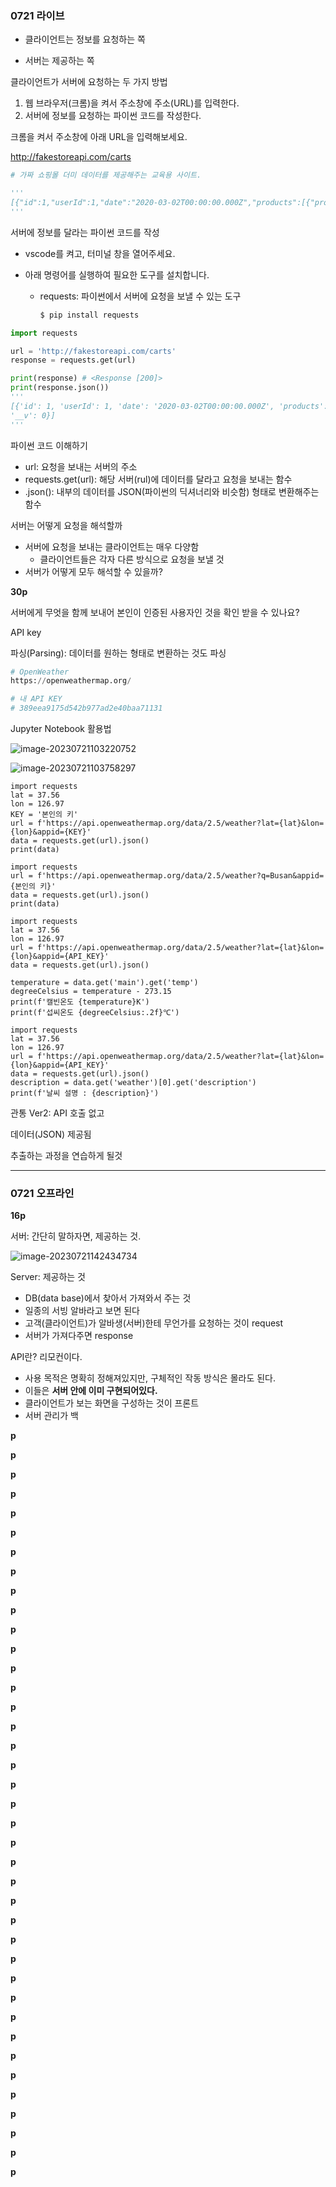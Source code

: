 ### 0721 라이브



- 클라이언트는 정보를 요청하는 쪽

- 서버는 제공하는 쪽



클라이언트가 서버에 요청하는 두 가지 방법

1. 웹 브라우저(크롬)을 켜서 주소창에 주소(URL)를 입력한다.
2. 서버에 정보를 요청하는 파이썬 코드를 작성한다.



크롬을 켜서 주소창에 아래 URL을 입력해보세요.

http://fakestoreapi.com/carts

```python
# 가짜 쇼핑몰 더미 데이터를 제공해주는 교육용 사이트.

'''
[{"id":1,"userId":1,"date":"2020-03-02T00:00:00.000Z","products":[{"productId":1,"quantity":4},{"productId":2,"quantity":1},{"productId":3,"quantity":6}],"__v":0},{"id":2,"userId":1,"date":"2020-01-02T00:00:00.000Z","products":[{"productId":2,"quantity":4},{"productId":1,"quantity":10},{"productId":5,"quantity":2}],"__v":0},{"id":3,"userId":2,"date":"2020-03-01T00:00:00.000Z","products":[{"productId":1,"quantity":2},{"productId":9,"quantity":1}],"__v":0},{"id":4,"userId":3,"date":"2020-01-01T00:00:00.000Z","products":[{"productId":1,"quantity":4}],"__v":0},{"id":5,"userId":3,"date":"2020-03-01T00:00:00.000Z","products":[{"productId":7,"quantity":1},{"productId":8,"quantity":1}],"__v":0},{"id":6,"userId":4,"date":"2020-03-01T00:00:00.000Z","products":[{"productId":10,"quantity":2},{"productId":12,"quantity":3}],"__v":0},{"id":7,"userId":8,"date":"2020-03-01T00:00:00.000Z","products":[{"productId":18,"quantity":1}],"__v":0}]
'''
```



서버에 정보를 달라는 파이썬 코드를 작성

- vscode를 켜고, 터미널 창을 열어주세요.

- 아래 명령어를 실행하여 필요한 도구를 설치합니다.

  - requests: 파이썬에서 서버에 요청을 보낼 수 있는 도구

    ```python
    $ pip install requests
    ```

```python
import requests

url = 'http://fakestoreapi.com/carts'
response = requests.get(url)

print(response)	# <Response [200]>
print(response.json())
'''
[{'id': 1, 'userId': 1, 'date': '2020-03-02T00:00:00.000Z', 'products': [{'productId': 1, 'quantity': 4}, {'productId': 2, 'quantity': 1}, {'productId': 3, 'quantity': 6}], '__v': 0}, {'id': 2, 'userId': 1, 'date': '2020-01-02T00:00:00.000Z', 'products': [{'productId': 2, 'quantity': 4}, {'productId': 1, 'quantity': 10}, {'productId': 5, 'quantity': 2}], '__v': 0}, {'id': 3, 'userId': 2, 'date': '2020-03-01T00:00:00.000Z', 'products': [{'productId': 1, 'quantity': 2}, {'productId': 9, 'quantity': 1}], '__v': 0}, {'id': 4, 'userId': 3, 'date': '2020-01-01T00:00:00.000Z', 'products': [{'productId': 1, 'quantity': 4}], '__v': 0}, {'id': 5, 'userId': 3, 'date': '2020-03-01T00:00:00.000Z', 'products': [{'productId': 7, 'quantity': 1}, {'productId': 8, 'quantity': 1}], '__v': 0}, {'id': 6, 'userId': 4, 'date': '2020-03-01T00:00:00.000Z', 'products': [{'productId': 10, 'quantity': 2}, {'productId': 12, 'quantity': 3}], '__v': 0}, {'id': 7, 'userId': 8, 'date': '2020-03-01T00:00:00.000Z', 'products': [{'productId': 18, 'quantity': 1}], 
'__v': 0}]
'''
```



파이썬 코드 이해하기

- url: 요청을 보내는 서버의 주소
- requests.get(url): 해당 서버(rul)에 데이터를 달라고 요청을 보내는 함수
- .json(): 내부의 데이터를 JSON(파이썬의 딕셔너리와 비슷함) 형태로 변환해주는 함수



서버는 어떻게 요청을 해석할까

- 서버에 요청을 보내는 클라이언트는 매우 다양함
  - 클라이언트들은 각자 다른 방식으로 요청을 보낼 것
- 서버가 어떻게 모두 해석할 수 있을까?



**30p**

서버에게 무엇을 함께 보내어 본인이 인증된 사용자인 것을 확인 받을 수 있나요?

API key



파싱(Parsing): 데이터를 원하는 형태로 변환하는 것도 파싱

```PYTHON
# OpenWeather
https://openweathermap.org/
```

```python
# 내 API KEY
# 389eea9175d542b977ad2e40baa71131
```



Jupyter Notebook 활용법

![image-20230721103220752](C:\Users\SSAFY\AppData\Roaming\Typora\typora-user-images\image-20230721103220752.png)



![image-20230721103758297](C:\Users\SSAFY\AppData\Roaming\Typora\typora-user-images\image-20230721103758297.png)

```
import requests
lat = 37.56
lon = 126.97
KEY = '본인의 키'
url = f'https://api.openweathermap.org/data/2.5/weather?lat={lat}&lon={lon}&appid={KEY}'
data = requests.get(url).json()
print(data)
```

```
import requests
url = f'https://api.openweathermap.org/data/2.5/weather?q=Busan&appid={본인의 키}'
data = requests.get(url).json()
print(data)
```

```
import requests
lat = 37.56
lon = 126.97
url = f'https://api.openweathermap.org/data/2.5/weather?lat={lat}&lon={lon}&appid={API_KEY}'
data = requests.get(url).json()

temperature = data.get('main').get('temp')
degreeCelsius = temperature - 273.15
print(f'캘빈온도 {temperature}K')
print(f'섭씨온도 {degreeCelsius:.2f}℃')
```

```
import requests
lat = 37.56
lon = 126.97
url = f'https://api.openweathermap.org/data/2.5/weather?lat={lat}&lon={lon}&appid={API_KEY}'
data = requests.get(url).json()
description = data.get('weather')[0].get('description')
print(f'날씨 설명 : {description}')
```



관통 Ver2: API 호출 없고

데이터(JSON) 제공됨

추출하는 과정을 연습하게 될것



---



### 0721 오프라인



**16p**

서버: 간단히 말하자면, 제공하는 것.

![image-20230721142434734](C:\Users\SSAFY\AppData\Roaming\Typora\typora-user-images\image-20230721142434734.png)

Server: 제공하는 것

- DB(data base)에서 찾아서 가져와서 주는 것
- 일종의 서빙 알바라고 보면 된다
- 고객(클라이언트)가 알바생(서버)한테 무언가를 요청하는 것이 request
- 서버가 가져다주면 response



API란? 리모컨이다.

- 사용 목적은 명확히 정해져있지만, 구체적인 작동 방식은 몰라도 된다.
- 이들은 **서버 안에 이미 구현되어있다.**
- 클라이언트가 보는 화면을 구성하는 것이 프론트
- 서버 관리가 백



**p**





**p**





**p**





**p**





**p**





**p**





**p**





**p**





**p**





**p**





**p**





**p**





**p**





**p**





**p**





**p**





**p**





**p**





**p**





**p**





**p**





**p**





**p**





**p**





**p**





**p**





**p**





**p**





**p**





**p**





**p**





**p**





**p**





**p**





**p**





**p**





**p**





**p**





**p**







